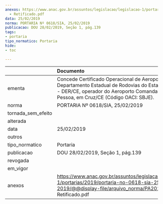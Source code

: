 ```yaml
---
anexos: https://www.anac.gov.br/assuntos/legislacao/legislacao-1/portarias/2019/portaria-no-0618-sia-25-02-2019/@@display-file/arquivo_norma/PA2019-0618
  - Retificado.pdf
data: 25/02/2019
norma: PORTARIA Nº 0618/SIA, 25/02/2019
publicacao: DOU 28/02/2019, Seção 1, pág.139
tags:
- portaria
tipo_normatico: Portaria
hide: 
- toc 
 
---
```


|                    | Documento                                                                                                                                                                                       |
|:-------------------|:------------------------------------------------------------------------------------------------------------------------------------------------------------------------------------------------|
| ementa             | Concede Certificado Operacional de Aeroporto ao Departamento Estadual de Rodovias do Estado do Ceará - DER/CE, operador do Aeroporto Comandante Ariston Pessoa, em Cruz/CE (Código OACI: SBJE). |
| norma              | PORTARIA Nº 0618/SIA, 25/02/2019                                                                                                                                                                |
| tornada_sem_efeito |                                                                                                                                                                                                 |
| alterada           |                                                                                                                                                                                                 |
| data               | 25/02/2019                                                                                                                                                                                      |
| outros             |                                                                                                                                                                                                 |
| tipo_normatico     | Portaria                                                                                                                                                                                        |
| publicacao         | DOU 28/02/2019, Seção 1, pág.139                                                                                                                                                                |
| revogada           |                                                                                                                                                                                                 |
| em_vigor           |                                                                                                                                                                                                 |
| anexos             | https://www.anac.gov.br/assuntos/legislacao/legislacao-1/portarias/2019/portaria-no-0618-sia-25-02-2019/@@display-file/arquivo_norma/PA2019-0618 - Retificado.pdf                               |